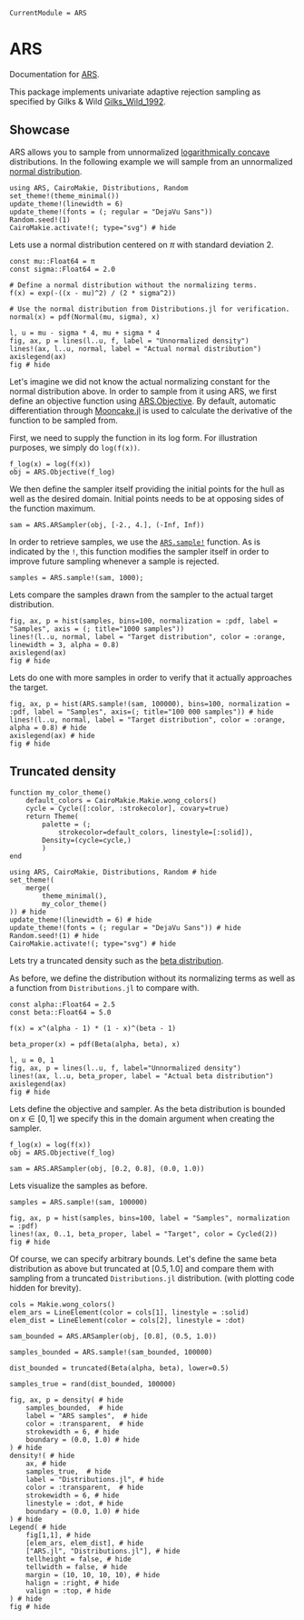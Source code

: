 ```@meta
CurrentModule = ARS
```

# ARS

Documentation for [ARS](https://github.com/Eliassj/ARS.jl).

This package implements univariate adaptive rejection sampling as specified by Gilks & Wild [Gilks_Wild_1992](@cite).


## Showcase

ARS allows you to sample from unnormalized [logarithmically concave](https://en.wikipedia.org/wiki/Logarithmically_concave_function) distributions. In the following example we will sample from an unnormalized [normal distribution](https://en.wikipedia.org/wiki/Normal_distribution).

```@example 1
using ARS, CairoMakie, Distributions, Random
set_theme!(theme_minimal())
update_theme!(linewidth = 6)
update_theme!(fonts = (; regular = "DejaVu Sans"))
Random.seed!(1)
CairoMakie.activate!(; type="svg") # hide
```

Lets use a normal distribution centered on $\pi$ with standard deviation 2.

```@example 1
const mu::Float64 = π
const sigma::Float64 = 2.0

# Define a normal distribution without the normalizing terms.
f(x) = exp(-((x - mu)^2) / (2 * sigma^2))

# Use the normal distribution from Distributions.jl for verification.
normal(x) = pdf(Normal(mu, sigma), x)

l, u = mu - sigma * 4, mu + sigma * 4
fig, ax, p = lines(l..u, f, label = "Unnormalized density")
lines!(ax, l..u, normal, label = "Actual normal distribution")
axislegend(ax)
fig # hide
```

Let's imagine we did not know the actual normalizing constant for the normal distribution above. In order to sample from it using ARS, we first define an objective function using [ARS.Objective](@ref). By default, automatic differentiation through [Mooncake.jl](https://github.com/chalk-lab/Mooncake.jl) is used to calculate the derivative of the function to be sampled from.

First, we need to supply the function in its log form. For illustration purposes, we simply do `log(f(x))`.

```@example 1
f_log(x) = log(f(x))
obj = ARS.Objective(f_log)
```

We then define the sampler itself providing the initial points for the hull as well as the desired domain. Initial points needs to be at opposing sides of the function maximum.

```@example 1
sam = ARS.ARSampler(obj, [-2., 4.], (-Inf, Inf))
```

In order to retrieve samples, we use the [`ARS.sample!`](@ref) function. As is indicated by the `!`, this function modifies the sampler itself in order to improve future sampling whenever a sample is rejected.

```@example 1
samples = ARS.sample!(sam, 1000);
```

Lets compare the samples drawn from the sampler to the actual target distribution.

```@example 1
fig, ax, p = hist(samples, bins=100, normalization = :pdf, label = "Samples", axis = (; title="1000 samples"))
lines!(l..u, normal, label = "Target distribution", color = :orange, linewidth = 3, alpha = 0.8)
axislegend(ax)
fig # hide
```

Lets do one with more samples in order to verify that it actually approaches the target.

```@example 1
fig, ax, p = hist(ARS.sample!(sam, 100000), bins=100, normalization = :pdf, label = "Samples", axis=(; title="100 000 samples")) # hide
lines!(l..u, normal, label = "Target distribution", color = :orange, alpha = 0.8) # hide
axislegend(ax) # hide
fig # hide
```

## Truncated density

```@setup 2
function my_color_theme()
    default_colors = CairoMakie.Makie.wong_colors()
    cycle = Cycle([:color, :strokecolor], covary=true)
    return Theme(
        palette = (; 
            strokecolor=default_colors, linestyle=[:solid]),
        Density=(cycle=cycle,)
        )
end
```


```@setup 2
using ARS, CairoMakie, Distributions, Random # hide
set_theme!(
    merge(
        theme_minimal(),
        my_color_theme()
)) # hide
update_theme!(linewidth = 6) # hide
update_theme!(fonts = (; regular = "DejaVu Sans")) # hide
Random.seed!(1) # hide
CairoMakie.activate!(; type="svg") # hide
```

Lets try a truncated density such as the [beta distribution](https://en.wikipedia.org/wiki/Beta_distribution).

As before, we define the distribution without its normalizing terms as well as a function from `Distributions.jl` to compare with.

```@example 2
const alpha::Float64 = 2.5
const beta::Float64 = 5.0

f(x) = x^(alpha - 1) * (1 - x)^(beta - 1)

beta_proper(x) = pdf(Beta(alpha, beta), x)

l, u = 0, 1
fig, ax, p = lines(l..u, f, label="Unnormalized density")
lines!(ax, l..u, beta_proper, label = "Actual beta distribution")
axislegend(ax)
fig # hide
```

Lets define the objective and sampler. As the beta distribution is bounded on $x \in [0, 1]$ we specify this in the domain argument when creating the sampler.

```@example 2
f_log(x) = log(f(x))
obj = ARS.Objective(f_log)

sam = ARS.ARSampler(obj, [0.2, 0.8], (0.0, 1.0))
```

Lets visualize the samples as before.


```@example 2
samples = ARS.sample!(sam, 100000)

fig, ax, p = hist(samples, bins=100, label = "Samples", normalization = :pdf)
lines!(ax, 0..1, beta_proper, label = "Target", color = Cycled(2))
fig # hide
```

Of course, we can specify arbitrary bounds. Let's define the same beta distribution as above but truncated at $[0.5, 1.0]$ and compare them with sampling from a truncated `Distributions.jl` distribution. (with plotting code hidden for brevity).

```@setup 2
cols = Makie.wong_colors()
elem_ars = LineElement(color = cols[1], linestyle = :solid)
elem_dist = LineElement(color = cols[2], linestyle = :dot)
```

```@example 2
sam_bounded = ARS.ARSampler(obj, [0.8], (0.5, 1.0))

samples_bounded = ARS.sample!(sam_bounded, 100000)

dist_bounded = truncated(Beta(alpha, beta), lower=0.5)

samples_true = rand(dist_bounded, 100000)

fig, ax, p = density( # hide
    samples_bounded,  # hide
    label = "ARS samples",  # hide
    color = :transparent,  # hide
    strokewidth = 6, # hide
    boundary = (0.0, 1.0) # hide
) # hide
density!( # hide
    ax, # hide
    samples_true,  # hide
    label = "Distributions.jl", # hide
    color = :transparent,  # hide
    strokewidth = 6, # hide
    linestyle = :dot, # hide
    boundary = (0.0, 1.0) # hide
) # hide
Legend( # hide
    fig[1,1], # hide
    [elem_ars, elem_dist], # hide
    ["ARS.jl", "Distributions.jl"], # hide
    tellheight = false, # hide
    tellwidth = false, # hide
    margin = (10, 10, 10, 10), # hide
    halign = :right, # hide
    valign = :top, # hide
) # hide
fig # hide
```
